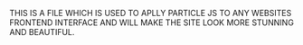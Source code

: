 THIS IS A FILE WHICH IS USED TO APLLY PARTICLE JS TO ANY WEBSITES FRONTEND INTERFACE AND WILL MAKE THE SITE LOOK MORE STUNNING AND BEAUTIFUL.
